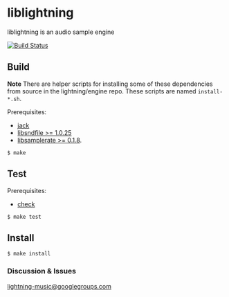 liblightning
===========

liblightning is an audio sample engine

[![Build Status](https://travis-ci.org/lightning/liblightning.svg?branch=master)](https://travis-ci.org/lightning/liblightning)



Build
-----

**Note** There are helper scripts for installing some of these dependencies from source in the lightning/engine repo. These scripts are named `install-*.sh`.

Prerequisites:

* [jack](http://jackaudio.org)
* [libsndfile >= 1.0.25](http://www.mega-nerd.com/libsndfile/)
* [libsamplerate >= 0.1.8](http://www.mega-nerd.com/SRC/).

```shell
$ make
```

Test
----

Prerequisites:

* [check](http://check.sourceforge.net/)

```shell
$ make test
```

Install
-------

```shell
$ make install
```



### Discussion & Issues

lightning-music@googlegroups.com
